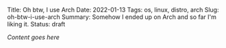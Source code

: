 Title: Oh btw, I use Arch
Date: 2022-01-13
Tags: os, linux, distro, arch
Slug: oh-btw-i-use-arch
Summary: Somehow I ended up on Arch and so far I'm liking it.
Status: draft

_Content goes here_
